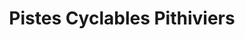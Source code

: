 ---
title: "Pistes Cyclables Pithiviers"
url: /pithiviers/pistes-cyclables-pithiviers/
shop: moto
---